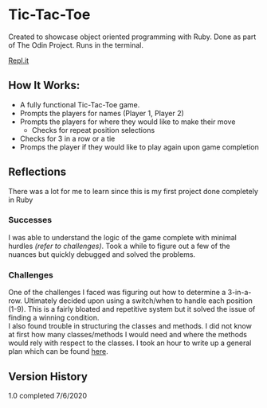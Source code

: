 # Tic-Tac-Toe
Created to showcase object oriented programming with Ruby. Done as part of The Odin Project. Runs in the terminal.

[Repl.it](https://repl.it/@shanedgilbert/Tic-Tac-Toe#.replit)

## How It Works:
- A fully functional Tic-Tac-Toe game. 
- Prompts the players for names (Player 1, Player 2)
- Prompts the players for where they would like to make their move
  - Checks for repeat position selections
- Checks for 3 in a row or a tie 
- Promps the player if they would like to play again upon game completion

## Reflections
There was a lot for me to learn since this is my first project done completely in Ruby 

### Successes
I was able to understand the logic of the game complete with minimal hurdles *(refer to challenges)*. Took a while to figure out a few of the nuances but quickly debugged and solved the problems.

### Challenges
One of the challenges I faced was figuring out how to determine a 3-in-a-row. Ultimately decided upon using a switch/when to handle each position (1-9). This is a fairly bloated and repetitive system but it solved the issue of finding a winning condition. <br>
I also found trouble in structuring the classes and methods. I did not know at first how many classes/methods I would need and where the methods would rely with respect to the classes. I took an hour to write up a general plan which can be found [here](https://github.com/shanedgilbert/Tic-Tac-Toe/blob/master/pseudo_code.md).

## Version History
1.0 completed 7/6/2020